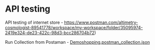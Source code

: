 # API testing
API testing of internet store - https://www.postman.com/altimetry-cosmologist-89541778/workspace/my-workspace/folder/35095974-2419e324-de23-422c-98d3-bcc286704b72)

Run Collection from Postaman - [Demoshopping.postman_collection.json](https://github.com/user-attachments/files/15508259/Demoshopping.postman_collection.json)

